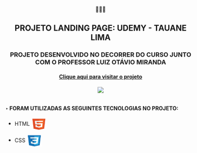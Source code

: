 <P align="center">👩🏻‍💻</P>
<h2 align="center">PROJETO LANDING PAGE: UDEMY - TAUANE LIMA</h2>

<h3 align="center">PROJETO DESENVOLVIDO NO DECORRER DO CURSO JUNTO COM O PROFESSOR LUIZ OTÁVIO MIRANDA</h3>

<h4 align="center"><a href="https://projetolandingpage-udemy.netlify.app/" align="center">Clique aqui para visitar o projeto<a/></h4>

<p align="center"><img src="https://github.com/tauanelima05/projetoLandingPage-Udemy/assets/101372296/11d19944-ef7f-4539-b602-e6ca56d4882e"></p>

##

<h4>‣ FORAM UTILIZADAS AS SEGUINTES TECNOLOGIAS NO PROJETO:</h4>

- HTML <img align="center" alt="HTML" height="30" width="40" src="https://raw.githubusercontent.com/devicons/devicon/master/icons/html5/html5-original.svg">

- CSS <img align="center" alt="CSS" height="30" width="40" src="https://raw.githubusercontent.com/devicons/devicon/master/icons/css3/css3-original.svg">
